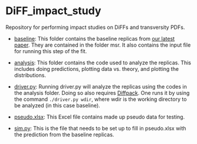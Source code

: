 # DiFF_impact_study

Repository for performing impact studies on DiFFs and transversity PDFs.

* <ins>baseline</ins>: This folder contains the baseline replicas from [our latest paper][paper].  They are contained in the folder msr.  It also contains the input file for running this step of the fit.

* <ins>analysis</ins>: This folder contains the code used to analyze the replicas.  This includes doing predictions, plotting data vs. theory, and plotting the distributions.

* <ins>driver.py</ins>: Running driver.py <wdir> will analyze the replicas using the codes in the analysis folder.  Doing so also requires [Diffpack][Diffpack].  One runs it by using the command <code>./driver.py wdir</code>, where wdir is the working directory to be analyzed (in this case baseline). 

* <ins>pseudo.xlsx</ins>: This Excel file contains made up pseudo data for testing.

* <ins>sim.py</ins>: This is the file that needs to be set up to fill in pseudo.xlsx with the prediction from the baseline replicas.

[paper]: https://arxiv.org/abs/2306.12998

[Diffpack]: https://github.com/QCDHUB/Diffpack/tree/version1
